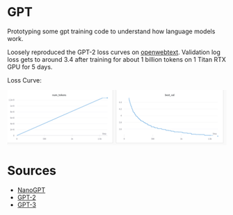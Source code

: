 # GPT

Prototyping some gpt training code to understand how language models work.

Loosely reproduced the GPT-2 loss curves on [openwebtext](https://huggingface.co/datasets/openwebtext). Validation log loss gets to around 3.4 after training for about 1 billion tokens on 1 Titan RTX GPU for 5 days.

Loss Curve:

![Training Curves](./images/gpt_val_loss.png)

# Sources
- [NanoGPT](https://github.com/karpathy/nanoGPT/tree/master/data) 
- [GPT-2](https://d4mucfpksywv.cloudfront.net/better-language-models/language_models_are_unsupervised_multitask_learners.pdf)
- [GPT-3](https://arxiv.org/abs/2005.14165)
